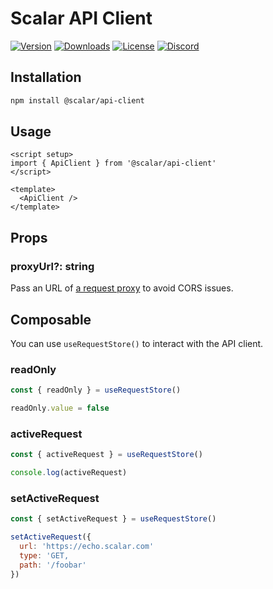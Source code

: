 # Scalar API Client

[![Version](https://img.shields.io/npm/v/%40scalar/api-client)](https://www.npmjs.com/package/@scalar/api-client)
[![Downloads](https://img.shields.io/npm/dm/%40scalar/api-client)](https://www.npmjs.com/package/@scalar/api-client)
[![License](https://img.shields.io/npm/l/%40scalar%2Fapi-client)](https://www.npmjs.com/package/@scalar/api-client)
[![Discord](https://img.shields.io/discord/1135330207960678410?style=flat&color=5865F2)](https://discord.gg/8HeZcRGPFS)

## Installation

```bash
npm install @scalar/api-client
```

## Usage

```vue
<script setup>
import { ApiClient } from '@scalar/api-client'
</script>

<template>
  <ApiClient />
</template>
```

## Props

### proxyUrl?: string

Pass an URL of [a request proxy](https://github.com/scalar/scalar/tree/main/packages/api-client-proxy) to avoid CORS issues.

## Composable

You can use `useRequestStore()` to interact with the API client.

### readOnly

```js
const { readOnly } = useRequestStore()

readOnly.value = false
```

### activeRequest

```js
const { activeRequest } = useRequestStore()

console.log(activeRequest)
```

### setActiveRequest

```js
const { setActiveRequest } = useRequestStore()

setActiveRequest({
  url: 'https://echo.scalar.com'
  type: 'GET,
  path: '/foobar'
})
```
